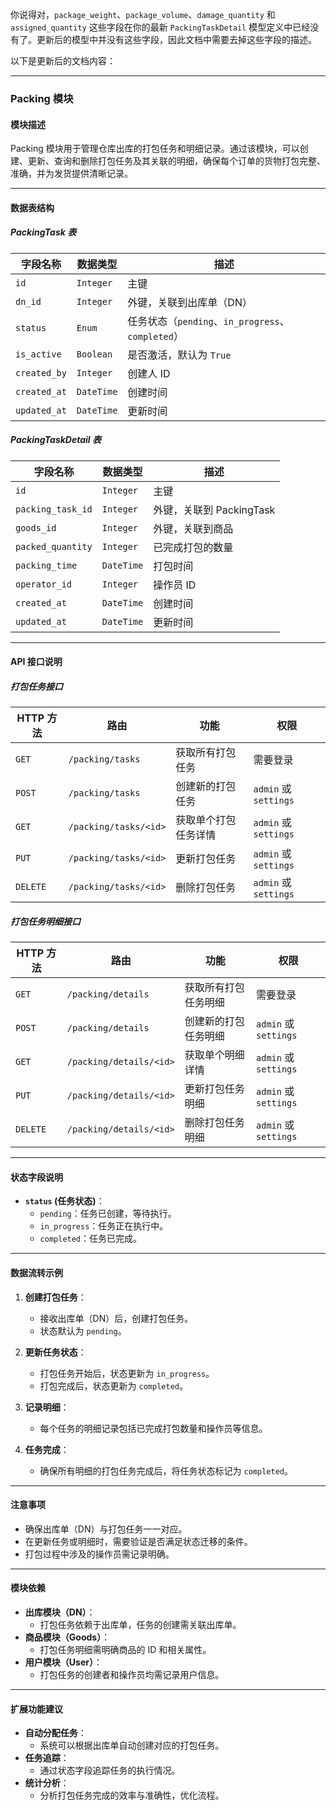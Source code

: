 你说得对，`package_weight`、`package_volume`、`damage_quantity` 和 `assigned_quantity` 这些字段在你的最新 `PackingTaskDetail` 模型定义中已经没有了。更新后的模型中并没有这些字段，因此文档中需要去掉这些字段的描述。

以下是更新后的文档内容：

---

### Packing 模块

#### 模块描述
Packing 模块用于管理仓库出库的打包任务和明细记录。通过该模块，可以创建、更新、查询和删除打包任务及其关联的明细，确保每个订单的货物打包完整、准确，并为发货提供清晰记录。

---

#### 数据表结构

##### **PackingTask 表**

| 字段名称          | 数据类型     | 描述                              |
|-------------------|--------------|-----------------------------------|
| `id`              | `Integer`    | 主键                              |
| `dn_id`           | `Integer`    | 外键，关联到出库单（DN）          |
| `status`          | `Enum`       | 任务状态（`pending`、`in_progress`、`completed`） |
| `is_active`       | `Boolean`    | 是否激活，默认为 `True`           |
| `created_by`      | `Integer`    | 创建人 ID                        |
| `created_at`      | `DateTime`   | 创建时间                          |
| `updated_at`      | `DateTime`   | 更新时间                          |

##### **PackingTaskDetail 表**

| 字段名称           | 数据类型     | 描述                              |
|--------------------|--------------|-----------------------------------|
| `id`               | `Integer`    | 主键                              |
| `packing_task_id`  | `Integer`    | 外键，关联到 PackingTask          |
| `goods_id`         | `Integer`    | 外键，关联到商品                  |
| `packed_quantity`  | `Integer`    | 已完成打包的数量                  |
| `packing_time`     | `DateTime`   | 打包时间                          |
| `operator_id`      | `Integer`    | 操作员 ID                         |
| `created_at`       | `DateTime`   | 创建时间                          |
| `updated_at`       | `DateTime`   | 更新时间                          |

---

#### API 接口说明

##### **打包任务接口**

| HTTP 方法 | 路由               | 功能                | 权限              |
|-----------|--------------------|---------------------|-------------------|
| `GET`     | `/packing/tasks`   | 获取所有打包任务     | 需要登录           |
| `POST`    | `/packing/tasks`   | 创建新的打包任务     | `admin` 或 `settings` |
| `GET`     | `/packing/tasks/<id>` | 获取单个打包任务详情 | `admin` 或 `settings` |
| `PUT`     | `/packing/tasks/<id>` | 更新打包任务         | `admin` 或 `settings` |
| `DELETE`  | `/packing/tasks/<id>` | 删除打包任务         | `admin` 或 `settings` |

##### **打包任务明细接口**

| HTTP 方法 | 路由               | 功能                | 权限              |
|-----------|--------------------|---------------------|-------------------|
| `GET`     | `/packing/details` | 获取所有打包任务明细 | 需要登录           |
| `POST`    | `/packing/details` | 创建新的打包任务明细 | `admin` 或 `settings` |
| `GET`     | `/packing/details/<id>` | 获取单个明细详情    | `admin` 或 `settings` |
| `PUT`     | `/packing/details/<id>` | 更新打包任务明细     | `admin` 或 `settings` |
| `DELETE`  | `/packing/details/<id>` | 删除打包任务明细     | `admin` 或 `settings` |

---

#### 状态字段说明

- **`status` (任务状态)**：
  - `pending`：任务已创建，等待执行。
  - `in_progress`：任务正在执行中。
  - `completed`：任务已完成。

---

#### 数据流转示例

1. **创建打包任务**：
   - 接收出库单（DN）后，创建打包任务。
   - 状态默认为 `pending`。

2. **更新任务状态**：
   - 打包任务开始后，状态更新为 `in_progress`。
   - 打包完成后，状态更新为 `completed`。

3. **记录明细**：
   - 每个任务的明细记录包括已完成打包数量和操作员等信息。

4. **任务完成**：
   - 确保所有明细的打包任务完成后，将任务状态标记为 `completed`。

---

#### 注意事项

- 确保出库单（DN）与打包任务一一对应。
- 在更新任务或明细时，需要验证是否满足状态迁移的条件。
- 打包过程中涉及的操作员需记录明确。

---

#### 模块依赖

- **出库模块（DN）**：
  - 打包任务依赖于出库单，任务的创建需关联出库单。
- **商品模块（Goods）**：
  - 打包任务明细需明确商品的 ID 和相关属性。
- **用户模块（User）**：
  - 打包任务的创建者和操作员均需记录用户信息。

---

#### 扩展功能建议

- **自动分配任务**：
  - 系统可以根据出库单自动创建对应的打包任务。
- **任务追踪**：
  - 通过状态字段追踪任务的执行情况。
- **统计分析**：
  - 分析打包任务完成的效率与准确性，优化流程。

